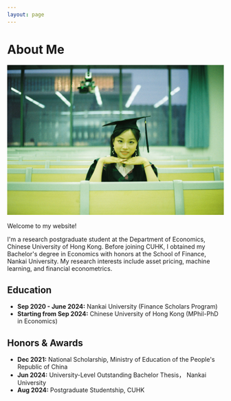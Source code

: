 ```yaml
---
layout: page
---
```


# About Me

<img src="/images/graduation.jpg" class="floatpic"> 

Welcome to my website!

I'm a research postgraduate student at the Department of Economics, Chinese University of Hong Kong. Before joining CUHK, I obtained my Bachelor's degree in Economics with honors at the School of Finance, Nankai University. My research interests include asset pricing, machine learning, and financial econometrics.

## Education

- **Sep 2020 - June 2024:** Nankai University (Finance Scholars Program)
- **Starting from Sep 2024:** Chinese University of Hong Kong (MPhil-PhD in Economics)

## Honors & Awards

- **Dec 2021:** National Scholarship, Ministry of Education of the People's Republic of China
- **Jun 2024:** University-Level Outstanding Bachelor Thesis， Nankai University
- **Aug 2024:** Postgraduate Studentship, CUHK

<br>
